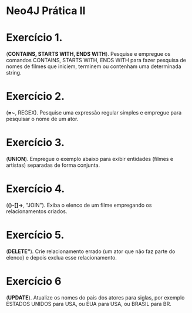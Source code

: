 # Neo4J Prática II

# Exercício 1.
(**CONTAINS, STARTS WITH, ENDS WITH**). Pesquise e empregue os comandos CONTAINS, STARTS WITH, ENDS WITH para fazer pesquisa de nomes de filmes que iniciem, terminem ou 
contenham uma determinada string.

# Exercício 2.
(**=~**, REGEX). Pesquise uma expressão regular simples e empregue para pesquisar o nome de um ator.

# Exercício 3.
(**UNION**). Empregue o exemplo abaixo para exibir entidades (filmes e artistas) separadas de forma conjunta.

# Exercício 4.
(**()-[]->**, "JOIN"). Exiba o elenco de um filme empregando os relacionamentos criados.

# Exercício 5.
(**DELETE"**). Crie relacionamento errado (um ator que não faz parte do elenco) e depois exclua esse relacionamento.

# Exercício 6
(**UPDATE**). Atualize os nomes do pais dos atores para siglas, por exemplo ESTADOS UNIDOS para USA, ou EUA para USA, ou BRASIL para BR.


